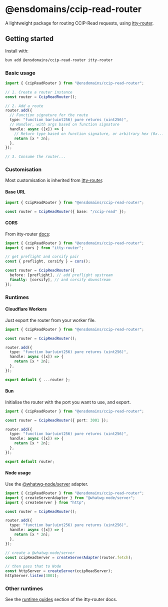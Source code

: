 # @ensdomains/ccip-read-router

A lightweight package for routing CCIP-Read requests, using [itty-router](https://itty.dev/itty-router/).

## Getting started

Install with:

```bash
bun add @ensdomains/ccip-read-router itty-router
```

### Basic usage

```typescript
import { CcipReadRouter } from "@ensdomains/ccip-read-router";

// 1. Create a router instance
const router = CcipReadRouter();

// 2. Add a route
router.add({
  // Function signature for the route
  type: "function bar(uint256) pure returns (uint256)",
  // Handler, with args based on function signature
  handle: async ([x]) => {
    // Return type based on function signature, or arbitrary hex (0x...)
    return [x * 2n];
  },
});

// 3. Consume the router...
```

### Customisation

Most customisation is inherited from [itty-router](https://itty.dev/itty-router/).

#### Base URL

```typescript
import { CcipReadRouter } from "@ensdomains/ccip-read-router";

const router = CcipReadRouter({ base: "/ccip-read" });
```

#### CORS

From itty-router [docs](https://itty.dev/itty-router/cors#cors-itty-router):

```typescript
import { CcipReadRouter } from "@ensdomains/ccip-read-router";
import { cors } from "itty-router";

// get preflight and corsify pair
const { preflight, corsify } = cors();

const router = CcipReadRouter({
  before: [preflight], // add preflight upstream
  finally: [corsify], // and corsify downstream
});
```

### Runtimes

#### Cloudflare Workers

Just export the router from your worker file.

```typescript
import { CcipReadRouter } from "@ensdomains/ccip-read-router";

const router = CcipReadRouter();

router.add({
  type: "function bar(uint256) pure returns (uint256)",
  handle: async ([x]) => {
    return [x * 2n];
  },
});

export default { ...router };
```

#### Bun

Initialise the router with the port you want to use, and export.

```typescript
import { CcipReadRouter } from "@ensdomains/ccip-read-router";

const router = CcipReadRouter({ port: 3001 });

router.add({
  type: "function bar(uint256) pure returns (uint256)",
  handle: async ([x]) => {
    return [x * 2n];
  },
});

export default router;
```

#### Node usage

Use the [@whatwg-node/server](https://www.npmjs.com/package/@whatwg-node/server) adapter.

```typescript
import { CcipReadRouter } from "@ensdomains/ccip-read-router";
import { createServerAdapter } from "@whatwg-node/server";
import { createServer } from "http";

const router = CcipReadRouter();

router.add({
  type: "function bar(uint256) pure returns (uint256)",
  handle: async ([x]) => {
    return [x * 2n];
  },
});

// create a @whatwg-node/server
const ccipReadServer = createServerAdapter(router.fetch);

// then pass that to Node
const httpServer = createServer(ccipReadServer);
httpServer.listen(3001);
```

### Other runtimes

See the [runtime guides](https://itty.dev/itty-router/guides/) section of the itty-router docs.
